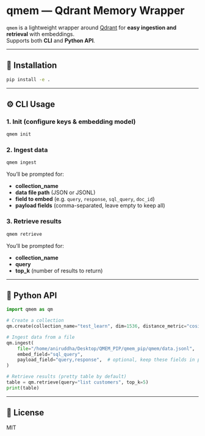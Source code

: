 # qmem — Qdrant Memory Wrapper

`qmem` is a lightweight wrapper around [Qdrant](https://qdrant.tech/) for **easy ingestion and retrieval** with embeddings.  
Supports both **CLI** and **Python API**.

---

## 🚀 Installation

```bash
pip install -e .
```

---

## ⚙️ CLI Usage

### 1. Init (configure keys & embedding model)

```bash
qmem init
```

### 2. Ingest data

```bash
qmem ingest
```

You’ll be prompted for:
- **collection_name**
- **data file path** (JSON or JSONL)
- **field to embed** (e.g. `query`, `response`, `sql_query`, `doc_id`)
- **payload fields** (comma-separated, leave empty to keep all)

### 3. Retrieve results

```bash
qmem retrieve
```

You’ll be prompted for:
- **collection_name**
- **query**
- **top_k** (number of results to return)

---

## 🐍 Python API

```python
import qmem as qm

# Create a collection
qm.create(collection_name="test_learn", dim=1536, distance_metric="cosine")

# Ingest data from a file
qm.ingest(
    file="/home/aniruddha/Desktop/QMEM_PIP/qmem_pip/qmem/data.jsonl",
    embed_field="sql_query",
    payload_field="query,response",  # optional, keep these fields in payload
)

# Retrieve results (pretty table by default)
table = qm.retrieve(query="list customers", top_k=5)
print(table)
```

---

## 📄 License

MIT
